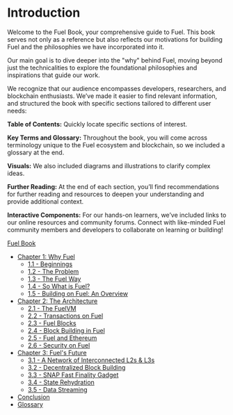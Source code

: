 # Introduction

Welcome to the Fuel Book, your comprehensive guide to Fuel. This book serves not only as a reference but also reflects our motivations for building Fuel and the philosophies we have incorporated into it.

Our main goal is to dive deeper into the "why" behind Fuel, moving beyond just the technicalities to explore the foundational philosophies and inspirations that guide our work.

We recognize that our audience encompasses developers, researchers, and blockchain enthusiasts. We’ve made it easier to find relevant information, and structured the book with specific sections tailored to different user needs:

**Table of Contents:** Quickly locate specific sections of interest.

**Key Terms and Glossary:** Throughout the book, you will come across terminology unique to the Fuel ecosystem and blockchain, so we included a glossary at the end.

**Visuals:** We also included diagrams and illustrations to clarify complex ideas.

**Further Reading:** At the end of each section, you’ll find recommendations for further reading and resources to deepen your understanding and provide additional context.

**Interactive Components:** For our hands-on learners, we’ve included links to our online resources and community forums. Connect with like-minded Fuel community members and developers to collaborate on learning or building!

[Fuel Book](./docs/src/index.md)

- [Chapter 1: Why Fuel](./docs/src/why-fuel/index.md)
  - [1.1 - Beginnings](./docs/src/why-fuel/beginnings.md)
  - [1.2 - The Problem](./docs/src/why-fuel/the-problem.md)
  - [1.3 - The Fuel Way](./docs/src/why-fuel/the-fuel-way.md)
  - [1.4 - So What is Fuel?](./docs/src/why-fuel/what-is-fuel.md)
  - [1.5 - Building on Fuel: An Overview](./docs/src/why-fuel/building-on-fuel-an-overview.md)
- [Chapter 2: The Architecture](./docs/src/the-architecture/index.md)
  - [2.1 - The FuelVM](./docs/src/the-architecture/the-fuelvm.md)
  - [2.2 - Transactions on Fuel](./docs/src/the-architecture/transactions-on-fuel.md)
  - [2.3 - Fuel Blocks](./docs/src/the-architecture/fuel-blocks.md)
  - [2.4 - Block Building in Fuel](./docs/src/the-architecture/block-building-in-fuel.md)
  - [2.5 - Fuel and Ethereum](./docs/src/the-architecture/fuel-and-ethereum.md)
  - [2.6 - Security on Fuel](./docs/src/the-architecture/security-on-fuel.md)
- [Chapter 3: Fuel's Future](./docs/src/fuels-future/index.md)
  - [3.1 - A Network of Interconnected L2s & L3s](./docs/src/fuels-future/network-of-interconnection.md)
  - [3.2 - Decentralized Block Building](./docs/src/fuels-future/decentralized-block-building.md)
  - [3.3 - SNAP Fast Finality Gadget](./docs/src/fuels-future/snap-fast-finality-gadget.md)
  - [3.4 - State Rehydration](./docs/src/fuels-future/state-rehydration.md)
  - [3.5 - Data Streaming](./docs/src/fuels-future/data-streaming.md)
- [Conclusion](./docs/src/conclusion/index.md)
- [Glossary](./docs/src/glossary/index.md)
